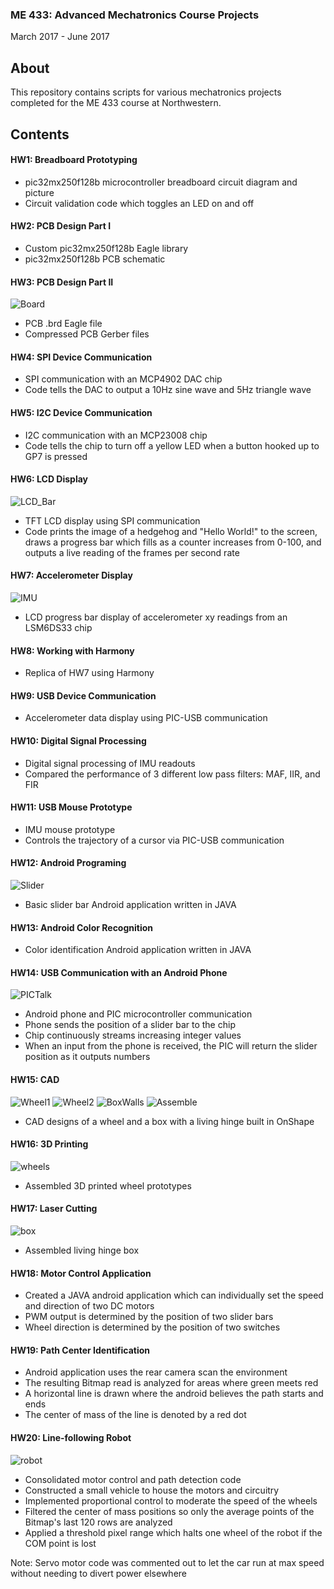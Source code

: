 ### ME 433: Advanced Mechatronics Course Projects
March 2017 - June 2017

## About
This repository contains scripts for various mechatronics projects completed for the ME 433 course at Northwestern.

## Contents
#### HW1: Breadboard Prototyping<br>
* pic32mx250f128b microcontroller breadboard circuit diagram and picture<br>
* Circuit validation code which toggles an LED on and off

#### HW2: PCB Design Part I<br>
* Custom pic32mx250f128b Eagle library
* pic32mx250f128b PCB schematic

#### HW3: PCB Design Part II<br>
![Board](https://github.com/stephanniec/stephanniec_ME433_2017/blob/master/imgs/pcb.png)
* PCB .brd Eagle file
* Compressed PCB Gerber files

#### HW4: SPI Device Communication<br>
* SPI communication with an MCP4902 DAC chip
* Code tells the DAC to output a 10Hz sine wave and 5Hz triangle wave

#### HW5: I2C Device Communication<br>
* I2C communication with an MCP23008 chip
* Code tells the chip to turn off a yellow LED when a button hooked up to GP7 is pressed

#### HW6: LCD Display<br>
![LCD_Bar](https://github.com/stephanniec/stephanniec_ME433_2017/blob/master/imgs/lcd.png)
* TFT LCD display using SPI communication
* Code prints the image of a hedgehog and "Hello World!" to the screen, draws a progress bar which fills as a counter increases from 0-100, and outputs a live reading of the frames per second rate

#### HW7: Accelerometer Display<br>
![IMU](https://github.com/stephanniec/stephanniec_ME433_2017/blob/master/imgs/imu.png)
* LCD progress bar display of accelerometer xy readings from an LSM6DS33 chip

#### HW8: Working with Harmony<br>
* Replica of HW7 using Harmony

#### HW9: USB Device Communication<br>
* Accelerometer data display using PIC-USB communication

#### HW10: Digital Signal Processing<br>
* Digital signal processing of IMU readouts
* Compared the performance of 3 different low pass filters: MAF, IIR, and FIR

#### HW11: USB Mouse Prototype<br>
* IMU mouse prototype
* Controls the trajectory of a cursor via PIC-USB communication

#### HW12: Android Programing<br>
![Slider](https://github.com/stephanniec/stephanniec_ME433_2017/blob/master/imgs/android.png)
* Basic slider bar Android application written in JAVA

#### HW13: Android Color Recognition<br>
* Color identification Android application written in JAVA

#### HW14: USB Communication with an Android Phone<br>
![PICTalk](https://github.com/stephanniec/stephanniec_ME433_2017/blob/master/imgs/android_pic.png)
* Android phone and PIC microcontroller communication
* Phone sends the position of a slider bar to the chip
* Chip continuously streams increasing integer values
* When an input from the phone is received, the PIC will return the slider position as it outputs numbers

#### HW15: CAD<br>
![Wheel1](https://github.com/stephanniec/stephanniec_ME433_2017/blob/master/imgs/wheel1_small.png)
![Wheel2](https://github.com/stephanniec/stephanniec_ME433_2017/blob/master/imgs/wheel2_small.png)
![BoxWalls](https://github.com/stephanniec/stephanniec_ME433_2017/blob/master/imgs/box_walls_small.png)
![Assemble](https://github.com/stephanniec/stephanniec_ME433_2017/blob/master/imgs/box_assembly_small.png)
* CAD designs of a wheel and a box with a living hinge built in OnShape

#### HW16: 3D Printing<br>
![wheels](https://github.com/stephanniec/stephanniec_ME433_2017/blob/master/imgs/3dwheel_small.png)
* Assembled 3D printed wheel prototypes

#### HW17: Laser Cutting<br>
![box](https://github.com/stephanniec/stephanniec_ME433_2017/blob/master/imgs/living_hinge_box_small.png)
* Assembled living hinge box

#### HW18: Motor Control Application<br>
* Created a JAVA android application which can individually set the speed and direction of two DC motors
* PWM output is determined by the position of two slider bars
* Wheel direction is determined by the position of two switches

#### HW19: Path Center Identification<br>
* Android application uses the rear camera scan the environment
* The resulting Bitmap read is analyzed for areas where green meets red
* A horizontal line is drawn where the android believes the path starts and ends
* The center of mass of the line is denoted by a red dot

#### HW20: Line-following Robot
![robot](https://github.com/stephanniec/stephanniec_ME433_2017/blob/master/imgs/line_follow_robot.png)
* Consolidated motor control and path detection code
* Constructed a small vehicle to house the motors and circuitry
* Implemented proportional control to moderate the speed of the wheels
* Filtered the center of mass positions so only the average points of the Bitmap's last 120 rows are analyzed
* Applied a threshold pixel range which halts one wheel of the robot if the COM point is lost

Note: Servo motor code was commented out to let the car run at max speed without needing to divert power elsewhere
